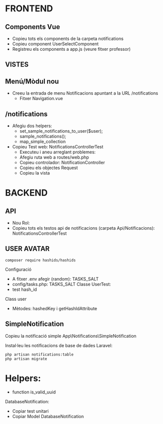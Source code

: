 # FRONTEND

## Components Vue

- Copieu tots els components de la carpeta notifications
- Copieu component UserSelectComponent
- Registreu els components a app.js (veure fitxer professor)
 
## VISTES

## Menú/Mòdul nou
- Creeu la entrada de menu Notificacions apuntant a la URL /notifications
   - Fitxer Navigation.vue

## /notifications

- Afegiu dos helpers:
  - set_sample_notifications_to_user($user);
  - sample_notifications();
  - map_simple_collection
- Copieu Test web: NotificationsControllerTest
  - Executeu i aneu arreglant problemes:
  - Afegiu ruta web a routes/web.php
  - Copieu controlador: NotificationController
  - Copieu els objectes Request
  - Copieu la vista

# BACKEND

## API
- Nou Rol: 
- Copieu tots els testos api de notificacions (carpeta Api/Notificacions): NotificationsControllerTest


## USER AVATAR

```
composer require hashids/hashids
```

Configuració
- A fitxer .env afegir (random): TASKS_SALT
- config/tasks.php: TASKS_SALT
Classe UserTest:
- test hash_id

Class user
- Mètodes: hashedKey i getHashIdAttribute

## SimpleNotification

Copieu la notificació simple App\Notifications\SimpleNotification

Instal·leu les notificacions de base de dades Laravel:

```
php artisan notifications:table
php artisan migrate
```


# Helpers:

- function is_valid_uuid

DatabaseNotification:
- Copiar test unitari
- Copiar Model DatabaseNotification
